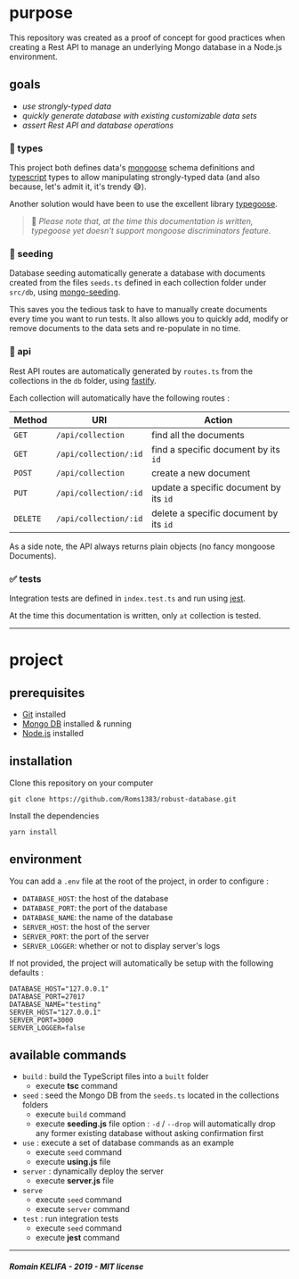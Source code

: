 # purpose

This repository was created as a proof of concept for good practices when creating a Rest API to manage an underlying Mongo database in a Node.js environment.

## goals
*  _use strongly-typed data_
*  _quickly generate database with existing customizable data sets_
*  _assert Rest API and database operations_

### :pushpin: types

This project both defines data's [mongoose](https://github.com/Automattic/mongoose) schema definitions and [typescript](https://github.com/Microsoft/TypeScript) types to allow manipulating strongly-typed data (and also because, let's admit it, it's trendy :sweat_smile:). 

Another solution would have been to use the excellent library [typegoose](https://github.com/szokodiakos/typegoose).
> :cactus: _Please note that, at the time this documentation is written, typegoose yet doesn't support mongoose discriminators feature._

### :seedling: seeding

Database seeding automatically generate a database with documents created from the files `seeds.ts` defined in each collection folder under `src/db`, using [mongo-seeding](https://github.com/pkosiec/mongo-seeding).

This saves you the tedious task to have to manually create documents every time you want to run tests.
It also allows you to quickly add, modify or remove documents to the data sets and re-populate in no time.

### :repeat: api

Rest API routes are automatically generated by `routes.ts` from the collections in the `db` folder, using [fastify](https://github.com/fastify/fastify).

Each collection will automatically have the following routes :

| Method    | URI                   | Action                                  |
| ---       | ---                   | ---                                     |
| `GET`     | `/api/collection`     | find all the documents                  |
| `GET`     | `/api/collection/:id` | find a specific document by its `id`    |
| `POST`    | `/api/collection`     | create a new document                   |
| `PUT`     | `/api/collection/:id` | update a specific document by its `id`  |
| `DELETE`  | `/api/collection/:id` | delete a specific document by its `id`  |

As a side note, the API always returns plain objects (no fancy mongoose Documents).

### :white_check_mark: tests

Integration tests are defined in `index.test.ts` and run using [jest](https://github.com/facebook/jest).

At the time this documentation is written, only `at` collection is tested.

---

# project

## prerequisites

*  [Git](https://git-scm.com) installed
*  [Mongo DB](https://www.mongodb.com) installed & running
*  [Node.js](https://www.mongodb.com) installed

## installation

Clone this repository on your computer
```shell
git clone https://github.com/Roms1383/robust-database.git
```
Install the dependencies
```shell
yarn install
```

## environment

You can add a `.env` file at the root of the project, in order to configure :
*  `DATABASE_HOST`: the host of the database
*  `DATABASE_PORT`: the port of the database
*  `DATABASE_NAME`: the name of the database
*  `SERVER_HOST`:   the host of the server
*  `SERVER_PORT`:   the port of the server
*  `SERVER_LOGGER`: whether or not to display server's logs

If not provided, the project will automatically be setup with the following defaults :
```env
DATABASE_HOST="127.0.0.1"
DATABASE_PORT=27017
DATABASE_NAME="testing"
SERVER_HOST="127.0.0.1"
SERVER_PORT=3000
SERVER_LOGGER=false
```

## available commands

*  `build` : build the TypeScript files into a `built` folder
   *  execute **tsc** command
*  `seed` : seed the Mongo DB from the `seeds.ts` located in the collections folders
   *  execute `build` command
   *  execute **seeding.js** file
   option : `-d` / `--drop` will automatically drop any former existing database without asking confirmation first
*  `use` : execute a set of database commands as an example
   *  execute `seed` command
   *  execute **using.js** file
*  `server` : dynamically deploy the server
   *  execute **server.js** file
*  `serve`
   *  execute `seed` command
   *  execute `server` command
*  `test` : run  integration tests
   *  execute `seed` command
   *  execute **jest** command

---

##### _Romain KELIFA - 2019 - MIT license_
